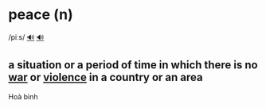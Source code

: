 # peace (n)

/piːs/ [🔊](https://www.oxfordlearnersdictionaries.com/media/english/uk_pron/p/pea/peace/peace__gb_1.mp3) [🔊](https://www.oxfordlearnersdictionaries.com/media/english/us_pron/p/pea/peace/peace__us_1.mp3)

## a situation or a period of time in which there is no [war](../w/war-n.md#a-situation-in-which-two-or-more-countries-or-groups-of-people-fight-against-each-other-over-a-period-of-time) or [violence](../v/violence-n.md#violent-behaviour-that-is-intended-to-hurt-or-kill-somebody) in a country or an area

Hoà bình